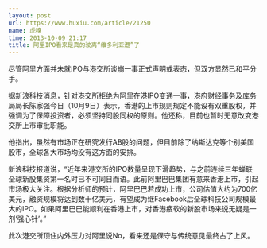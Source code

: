 ```yaml
---
layout: post
url: https://www.huxiu.com/article/21250
name: 虎嗅
time: 2013-10-09 21:17
title: 阿里IPO看来是真的驶离“维多利亚港”了
---
```

尽管阿里方面并未就IPO与港交所谈崩一事正式声明或表态，但双方显然已和平分手。

据新浪科技消息，针对港交所拒绝为阿里在港IPO变通一事，港府财经事务及库务局局长陈家强今日（10月9日）表示，香港的上市规则规定不能设有双重股权，并强调为了保障投资者，必须坚持同股同权的原则。他还称，目前也暂时无意改变港交所上市审批职能。

他指出，虽然有市场正在研究发行AB股的问题，但目前除了纳斯达克等个别美国股市，全球各大市场均没有这方面的安排。

新浪科技报道说，“近年来港交所的IPO数量呈现下滑趋势，与之前连续三年蝉联全球新股集资第一名时已不可同日而语。此前阿里巴巴集团有意来香港上市，引起市场极大关注。根据分析师的预计，阿里巴巴若成功上市，公司估值大约为700亿美元，融资规模将达到数十亿美元，有望成为继Facebook后全球科技公司规模最大的IPO。如果阿里巴巴能顺利在香港上市，对香港疲软的新股市场来说无疑是一剂‘强心针’。”

此次港交所顶住内外压力对阿里说No，看来还是保守与传统意见最终占了上风。

